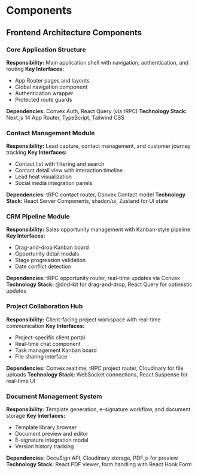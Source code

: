 # Components

## Frontend Architecture Components

### Core Application Structure
**Responsibility:** Main application shell with navigation, authentication, and routing
**Key Interfaces:**
- App Router pages and layouts
- Global navigation component
- Authentication wrapper
- Protected route guards

**Dependencies:** Convex Auth, React Query (via tRPC)
**Technology Stack:** Next.js 14 App Router, TypeScript, Tailwind CSS

### Contact Management Module
**Responsibility:** Lead capture, contact management, and customer journey tracking
**Key Interfaces:**
- Contact list with filtering and search
- Contact detail view with interaction timeline
- Lead heat visualization
- Social media integration panels

**Dependencies:** tRPC contact router, Convex Contact model
**Technology Stack:** React Server Components, shadcn/ui, Zustand for UI state

### CRM Pipeline Module  
**Responsibility:** Sales opportunity management with Kanban-style pipeline
**Key Interfaces:**
- Drag-and-drop Kanban board
- Opportunity detail modals
- Stage progression validation
- Date conflict detection

**Dependencies:** tRPC opportunity router, real-time updates via Convex
**Technology Stack:** @dnd-kit for drag-and-drop, React Query for optimistic updates

### Project Collaboration Hub
**Responsibility:** Client-facing project workspace with real-time communication
**Key Interfaces:**
- Project-specific client portal
- Real-time chat component
- Task management Kanban board
- File sharing interface

**Dependencies:** Convex realtime, tRPC project router, Cloudinary for file uploads
**Technology Stack:** WebSocket connections, React Suspense for real-time UI

### Document Management System
**Responsibility:** Template generation, e-signature workflow, and document storage
**Key Interfaces:**
- Template library browser
- Document preview and editor
- E-signature integration modal
- Version history tracking

**Dependencies:** DocuSign API, Cloudinary storage, PDF.js for preview
**Technology Stack:** React PDF viewer, form handling with React Hook Form
